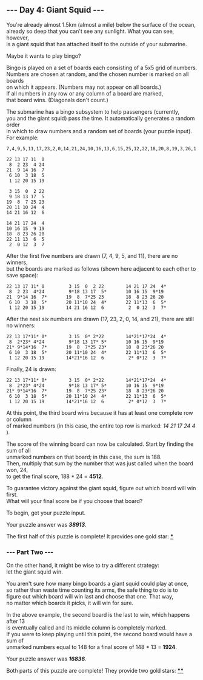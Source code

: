 ## --- Day 4: Giant Squid --- ##
You're already almost 1.5km (almost a mile) below the surface of the ocean,    
already so deep that you can't see any sunlight. What you can see, however,   
is a giant squid that has attached itself to the outside of your submarine.   

Maybe it wants to play bingo?

Bingo is played on a set of boards each consisting of a 5x5 grid of numbers.   
Numbers are chosen at random, and the chosen number is marked on all boards    
on which it appears. (Numbers may not appear on all boards.)    
If all numbers in any row or any column of a board are marked,    
that board wins. (Diagonals don't count.)

The submarine has a bingo subsystem to help passengers (currently,   
you and the giant squid) pass the time. It automatically generates a random order   
in which to draw numbers and a random set of boards (your puzzle input).   
For example:
````
7,4,9,5,11,17,23,2,0,14,21,24,10,16,13,6,15,25,12,22,18,20,8,19,3,26,1

22 13 17 11  0
 8  2 23  4 24
21  9 14 16  7
 6 10  3 18  5
 1 12 20 15 19

 3 15  0  2 22
 9 18 13 17  5
19  8  7 25 23
20 11 10 24  4
14 21 16 12  6

14 21 17 24  4
10 16 15  9 19
18  8 23 26 20
22 11 13  6  5
 2  0 12  3  7
````
After the first five numbers are drawn (7, 4, 9, 5, and 11), there are no winners,   
but the boards are marked as follows (shown here adjacent to each other to save space):

````
22 13 17 11* 0         3 15  0  2 22        14 21 17 24  4*
 8  2 23  4*24         9*18 13 17  5*       10 16 15  9*19
21  9*14 16  7*       19  8  7*25 23        18  8 23 26 20
 6 10  3 18  5*       20 11*10 24  4*       22 11*13  6  5*
 1 12 20 15 19        14 21 16 12  6         2  0 12  3  7*
````
After the next six numbers are drawn (17, 23, 2, 0, 14, and 21), there are still no winners:
````
22 13 17*11* 0*        3 15  0* 2*22        14*21*17*24  4*
 8  2*23* 4*24         9*18 13 17* 5*       10 16 15  9*19
21* 9*14*16  7*       19  8  7*25 23*       18  8 23*26 20
 6 10  3 18  5*       20 11*10 24  4*       22 11*13  6  5*
 1 12 20 15 19        14*21*16 12  6         2* 0*12  3  7*
````
Finally, 24 is drawn:
````
22 13 17*11* 0*        3 15  0* 2*22        14*21*17*24  4*
 8  2*23* 4*24         9*18 13 17* 5*       10 16 15  9*19
21* 9*14*16  7*       19  8  7*25 23*       18  8 23*26 20
 6 10  3 18  5*       20 11*10 24  4*       22 11*13  6  5*
 1 12 20 15 19        14*21*16 12  6         2* 0*12  3  7*
 ````
At this point, the third board wins because it has at least one complete row or column     
of marked numbers (in this case, the entire top row is marked: _14 21 17 24 4_ ).

The score of the winning board can now be calculated. Start by finding the sum of all    
unmarked numbers on that board; in this case, the sum is 188.   
Then, multiply that sum by the number that was just called when the board won, 24,   
to get the final score, 188 * 24 = **4512**.

To guarantee victory against the giant squid, figure out which board will win first.    
What will your final score be if you choose that board?

To begin, get your puzzle input.

Your puzzle answer was **_38913_**.

The first half of this puzzle is complete! It provides one gold star: **[*]()**

### --- Part Two --- ####
On the other hand, it might be wise to try a different strategy:   
let the giant squid win.

You aren't sure how many bingo boards a giant squid could play at once,   
so rather than waste time counting its arms, the safe thing to do is to   
figure out which board will win last and choose that one. That way,   
no matter which boards it picks, it will win for sure.  

In the above example, the second board is the last to win, which happens after 13   
is eventually called and its middle column is completely marked.    
If you were to keep playing until this point, the second board would have a sum of   
unmarked numbers equal to 148 for a final score of 148 * 13 = **1924**.

Your puzzle answer was **_16836_**.

Both parts of this puzzle are complete! They provide two gold stars: **[**]()**  
